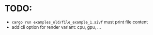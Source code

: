 # TODO:

- `cargo run examples_old/file_example_1.sivf` must print file content
- add cli option for render variant: cpu, gpu, ...
